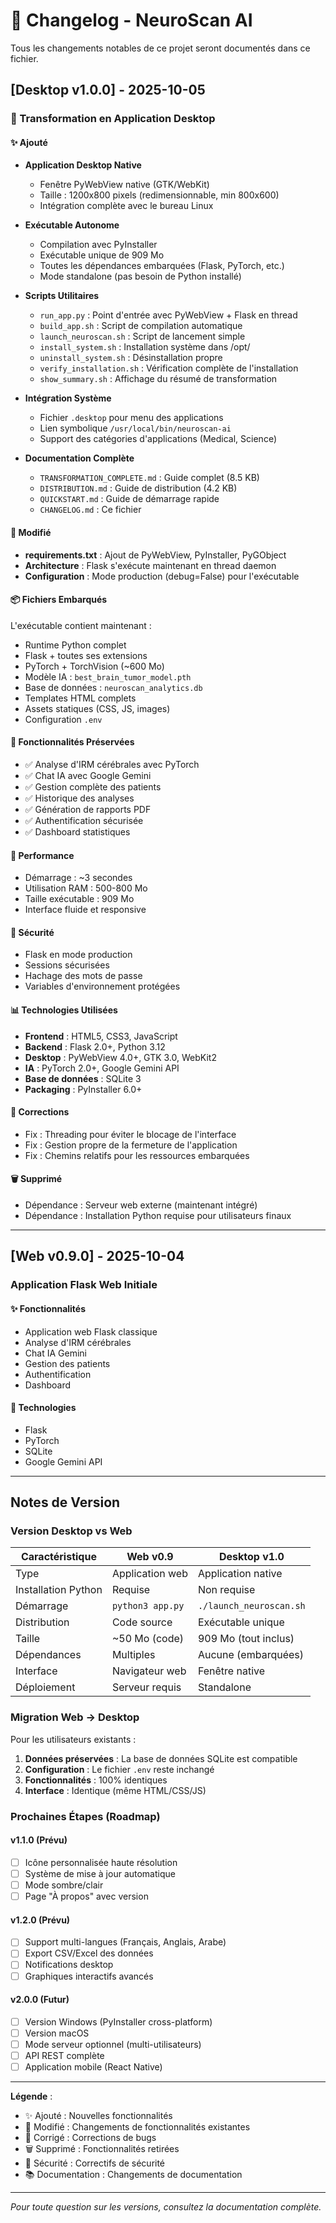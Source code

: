 # 📝 Changelog - NeuroScan AI

Tous les changements notables de ce projet seront documentés dans ce fichier.

## [Desktop v1.0.0] - 2025-10-05

### 🎉 Transformation en Application Desktop

#### ✨ Ajouté
- **Application Desktop Native**
  - Fenêtre PyWebView native (GTK/WebKit)
  - Taille : 1200x800 pixels (redimensionnable, min 800x600)
  - Intégration complète avec le bureau Linux

- **Exécutable Autonome**
  - Compilation avec PyInstaller
  - Exécutable unique de 909 Mo
  - Toutes les dépendances embarquées (Flask, PyTorch, etc.)
  - Mode standalone (pas besoin de Python installé)

- **Scripts Utilitaires**
  - `run_app.py` : Point d'entrée avec PyWebView + Flask en thread
  - `build_app.sh` : Script de compilation automatique
  - `launch_neuroscan.sh` : Script de lancement simple
  - `install_system.sh` : Installation système dans /opt/
  - `uninstall_system.sh` : Désinstallation propre
  - `verify_installation.sh` : Vérification complète de l'installation
  - `show_summary.sh` : Affichage du résumé de transformation

- **Intégration Système**
  - Fichier `.desktop` pour menu des applications
  - Lien symbolique `/usr/local/bin/neuroscan-ai`
  - Support des catégories d'applications (Medical, Science)

- **Documentation Complète**
  - `TRANSFORMATION_COMPLETE.md` : Guide complet (8.5 KB)
  - `DISTRIBUTION.md` : Guide de distribution (4.2 KB)
  - `QUICKSTART.md` : Guide de démarrage rapide
  - `CHANGELOG.md` : Ce fichier

#### 🔧 Modifié
- **requirements.txt** : Ajout de PyWebView, PyInstaller, PyGObject
- **Architecture** : Flask s'exécute maintenant en thread daemon
- **Configuration** : Mode production (debug=False) pour l'exécutable

#### 📦 Fichiers Embarqués
L'exécutable contient maintenant :
- Runtime Python complet
- Flask + toutes ses extensions
- PyTorch + TorchVision (~600 Mo)
- Modèle IA : `best_brain_tumor_model.pth`
- Base de données : `neuroscan_analytics.db`
- Templates HTML complets
- Assets statiques (CSS, JS, images)
- Configuration `.env`

#### 🎯 Fonctionnalités Préservées
- ✅ Analyse d'IRM cérébrales avec PyTorch
- ✅ Chat IA avec Google Gemini
- ✅ Gestion complète des patients
- ✅ Historique des analyses
- ✅ Génération de rapports PDF
- ✅ Authentification sécurisée
- ✅ Dashboard statistiques

#### 🚀 Performance
- Démarrage : ~3 secondes
- Utilisation RAM : 500-800 Mo
- Taille exécutable : 909 Mo
- Interface fluide et responsive

#### 🔐 Sécurité
- Flask en mode production
- Sessions sécurisées
- Hachage des mots de passe
- Variables d'environnement protégées

#### 📊 Technologies Utilisées
- **Frontend** : HTML5, CSS3, JavaScript
- **Backend** : Flask 2.0+, Python 3.12
- **Desktop** : PyWebView 4.0+, GTK 3.0, WebKit2
- **IA** : PyTorch 2.0+, Google Gemini API
- **Base de données** : SQLite 3
- **Packaging** : PyInstaller 6.0+

#### 🐛 Corrections
- Fix : Threading pour éviter le blocage de l'interface
- Fix : Gestion propre de la fermeture de l'application
- Fix : Chemins relatifs pour les ressources embarquées

#### 🗑️ Supprimé
- Dépendance : Serveur web externe (maintenant intégré)
- Dépendance : Installation Python requise pour utilisateurs finaux

---

## [Web v0.9.0] - 2025-10-04

### Application Flask Web Initiale

#### ✨ Fonctionnalités
- Application web Flask classique
- Analyse d'IRM cérébrales
- Chat IA Gemini
- Gestion des patients
- Authentification
- Dashboard

#### 🔧 Technologies
- Flask
- PyTorch
- SQLite
- Google Gemini API

---

## Notes de Version

### Version Desktop vs Web

| Caractéristique | Web v0.9 | Desktop v1.0 |
|----------------|----------|--------------|
| Type | Application web | Application native |
| Installation Python | Requise | Non requise |
| Démarrage | `python3 app.py` | `./launch_neuroscan.sh` |
| Distribution | Code source | Exécutable unique |
| Taille | ~50 Mo (code) | 909 Mo (tout inclus) |
| Dépendances | Multiples | Aucune (embarquées) |
| Interface | Navigateur web | Fenêtre native |
| Déploiement | Serveur requis | Standalone |

### Migration Web → Desktop

Pour les utilisateurs existants :

1. **Données préservées** : La base de données SQLite est compatible
2. **Configuration** : Le fichier `.env` reste inchangé
3. **Fonctionnalités** : 100% identiques
4. **Interface** : Identique (même HTML/CSS/JS)

### Prochaines Étapes (Roadmap)

#### v1.1.0 (Prévu)
- [ ] Icône personnalisée haute résolution
- [ ] Système de mise à jour automatique
- [ ] Mode sombre/clair
- [ ] Page "À propos" avec version

#### v1.2.0 (Prévu)
- [ ] Support multi-langues (Français, Anglais, Arabe)
- [ ] Export CSV/Excel des données
- [ ] Notifications desktop
- [ ] Graphiques interactifs avancés

#### v2.0.0 (Futur)
- [ ] Version Windows (PyInstaller cross-platform)
- [ ] Version macOS
- [ ] Mode serveur optionnel (multi-utilisateurs)
- [ ] API REST complète
- [ ] Application mobile (React Native)

---

**Légende** :
- ✨ Ajouté : Nouvelles fonctionnalités
- 🔧 Modifié : Changements de fonctionnalités existantes
- 🐛 Corrigé : Corrections de bugs
- 🗑️ Supprimé : Fonctionnalités retirées
- 🔐 Sécurité : Correctifs de sécurité
- 📚 Documentation : Changements de documentation

---

*Pour toute question sur les versions, consultez la documentation complète.*
